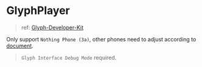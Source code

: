 # GlyphPlayer


> ref: [Glyph-Developer-Kit](https://github.com/Nothing-Developer-Programme/Glyph-Developer-Kit)


Only support `Nothing Phone (3a)`, other phones need to adjust according to [document](https://github.com/Nothing-Developer-Programme/Glyph-Developer-Kit?tab=readme-ov-file#api).
> `Glyph Interface Debug Mode` required.

